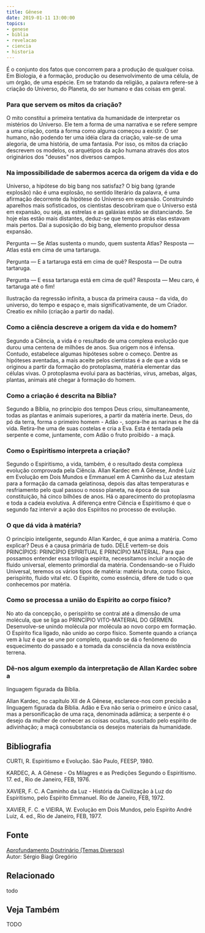```yaml
---
title: Gênese
date: 2019-01-11 13:00:00
topics: 
- genese
- biblia
- revelacao
- ciencia
- historia
---
```


É o conjunto dos fatos que concorrem para a produção de qualquer coisa.
Em Biologia, é a formação, produção ou desenvolvimento de uma célula, de
um órgão, de uma espécie. Em se tratando da religião, a palavra
refere-se à criação do Universo, do Planeta, do ser humano e das coisas
em geral.

### Para que servem os mitos da criação?
O mito constitui a primeira tentativa da humanidade de interpretar os
mistérios do Universo. Ele tem a forma de uma narrativa e se refere
sempre a uma criação, conta a forma como alguma começou a existir. O ser
humano, não podendo ter uma idéia clara da criação, vale-se de uma
alegoria, de uma história, de uma fantasia. Por isso, os mitos da
criação descrevem os modelos, os arquétipos da ação humana através dos
atos originários dos "deuses" nos diversos campos.

### Na impossibilidade de sabermos acerca da origem da vida e do
Universo, a hipótese do big bang nos satisfaz?
O big bang (grande explosão) não é uma explosão, no sentido literário
da palavra, é uma afirmação decorrente da hipótese do Universo em
expansão. Construindo aparelhos mais sofisticados, os cientistas
descobriram que o Universo está em expansão, ou seja, as estrelas e as
galáxias estão se distanciando. Se hoje elas estão mais distantes,
deduz-se que tempos atrás elas estavam mais pertos. Daí a suposição do
big bang, elemento propulsor dessa expansão.

Pergunta — Se Atlas sustenta o mundo, quem sustenta Atlas?
Resposta — Atlas está em cima de uma tartaruga.

Pergunta — E a tartaruga está em cima de quê?
Resposta — De outra tartaruga.

Pergunta — E essa tartaruga está em cima de quê?
Resposta — Meu caro, é tartaruga até o fim!

Ilustração da regressão infinita, a busca da primeira causa – da vida,
do universo, do tempo e espaço e, mais significativamente, de um
Criador. Creatio ex nihilo (criação a partir do nada).

### Como a ciência descreve a origem da vida e do homem?
Segundo a Ciência, a vida é o resultado de uma complexa evolução que
durou uma centena de milhões de anos. Sua origem nos é infensa. Contudo,
estabelece algumas hipóteses sobre o começo. Dentre as hipóteses
aventadas, a mais aceite pelos cientistas é a de que a vida se originou
a partir da formação do protoplasma, matéria elementar das células
vivas. O protoplasma evolui para as bactérias, vírus, amebas, algas,
plantas, animais até chegar à formação do homem.

### Como a criação é descrita na Bíblia?
Segundo a Bíblia, no princípio dos tempos Deus criou,
simultaneamente, todas as plantas e animais superiores, a partir da
matéria inerte. Deus, do pó da terra, forma o primeiro homem - Adão -,
sopra-lhe as narinas e lhe dá vida. Retira-lhe uma de suas costelas e
cria a Eva. Esta é tentada pela serpente e come, juntamente, com Adão o
fruto proibido - a maçã.

### Como o Espiritismo interpreta a criação?
Segundo o Espiritismo, a vida, também, é o resultado desta complexa
evolução comprovada pela Ciência. Allan Kardec em A Gênese, André Luiz
em Evolução em Dois Mundos e Emmanuel em A Caminho da Luz atestam
para a formação da camada gelatinosa, depois das altas temperaturas e
resfriamento pelo qual passou o nosso planeta, na época de sua
constituição, há cinco bilhões de anos. Há o aparecimento do protoplasma
e toda a cadeia evolutiva. A diferença entre Ciência e Espiritismo é que
o segundo faz intervir a ação dos Espíritos no processo de evolução.

### O que dá vida à matéria?
O princípio inteligente, segundo Allan Kardec, é que anima a matéria.
Como explicar? Deus é a causa primária de tudo. DELE vertem-se dois
PRINCÍPIOS: PRINCÍPIO ESPIRITUAL E PRINCÍPIO MATERIAL. Para que possamos
entender essa trilogia espírita, necessitamos incluir a noção de fluido
universal, elemento primordial da matéria. Condensando-se o Fluido
Universal, teremos os vários tipos de matéria: matéria bruta, corpo
físico, perispírito, fluido vital etc. O Espírito, como essência, difere
de tudo o que conhecemos por matéria.

### Como se processa a união do Espírito ao corpo físico?
No ato da concepção, o perispírito se contrai até a dimensão de uma
molécula, que se liga ao PRINCÍPIO VITO-MATERIAL DO GÉRMEN.
Desenvolve-se unindo molécula por molécula ao novo corpo em formação. O
Espírito fica ligado, não unido ao corpo físico. Somente quando a
criança vem à luz é que se une por completo, quando se dá o fenômeno do
esquecimento do passado e a tomada da consciência da nova existência
terrena.

### Dê-nos algum exemplo da interpretação de Allan Kardec sobre a
linguagem figurada da Bíblia.

Allan Kardec, no capítulo XII de A Gênese, esclarece-nos com precisão
a linguagem figurada da Bíblia. Adão e Eva não seria o primeiro e único
casal, mas a personificação de uma raça, denominada adâmica; a serpente
é o desejo da mulher de conhecer as coisas ocultas, suscitado pelo
espírito de adivinhação; a maçã consubstancia os desejos materiais da
humanidade.







## Bibliografia

CURTI, R. Espiritismo e Evolução. São Paulo, FEESP, 1980.

KARDEC, A. A Gênese - Os Milagres e as Predições Segundo o
Espiritismo. 17. ed., Rio de Janeiro, FEB, 1976.

XAVIER, F. C. A Caminho da Luz - História da Civilização à Luz do
Espiritismo, pelo Espírito Emmanuel. Rio de Janeiro, FEB, 1972.

XAVIER, F. C. e VIEIRA, W. Evolução em Dois Mundos, pelo Espírito
André Luiz, 4. ed., Rio de Janeiro, FEB, 1977.

## Fonte
[Aprofundamento Doutrinário (Temas Diversos)](https://sites.google.com/view/aprofundamentodoutrinario/gênese-a)  
Autor: Sérgio Biagi Gregório



## Relacionado
todo

## Veja Também
TODO


